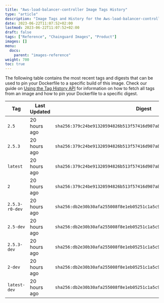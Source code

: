 ```yaml
---
title: "Aws-load-balancer-controller Image Tags History"
type: "article"
description: "Image Tags and History for the Aws-load-balancer-controller Chainguard Image"
date: 2023-06-22T11:07:52+02:00
lastmod: 2023-06-22T11:07:52+02:00
draft: false
tags: ["Reference", "Chainguard Images", "Product"]
images: []
menu:
  docs:
    parent: "images-reference"
weight: 700
toc: true
---
```


The following table contains the most recent tags and digests that can be used to pin your Dockerfile to a specific build of this image. Check our guide on [Using the Tag History API](/chainguard/chainguard-images/using-the-tag-history-api/) for information on how to fetch all tags from an image and how to pin your Dockerfile to a specific digest.

| Tag            | Last Updated | Digest                                                                    |
|----------------|--------------|---------------------------------------------------------------------------|
| `2.5`          | 20 hours ago | `sha256:379c24be91320594826b513f57416d907a83598d59d3e816d8cb8f4e542fdb17` |
| `2.5.3`        | 20 hours ago | `sha256:379c24be91320594826b513f57416d907a83598d59d3e816d8cb8f4e542fdb17` |
| `latest`       | 20 hours ago | `sha256:379c24be91320594826b513f57416d907a83598d59d3e816d8cb8f4e542fdb17` |
| `2`            | 20 hours ago | `sha256:379c24be91320594826b513f57416d907a83598d59d3e816d8cb8f4e542fdb17` |
| `2.5.3-r0-dev` | 20 hours ago | `sha256:db2e30b30afa255008f8e1eb05251c1a5c959ab5a108ddf1207fc53f0d7317b2` |
| `2.5-dev`      | 20 hours ago | `sha256:db2e30b30afa255008f8e1eb05251c1a5c959ab5a108ddf1207fc53f0d7317b2` |
| `2.5.3-dev`    | 20 hours ago | `sha256:db2e30b30afa255008f8e1eb05251c1a5c959ab5a108ddf1207fc53f0d7317b2` |
| `2-dev`        | 20 hours ago | `sha256:db2e30b30afa255008f8e1eb05251c1a5c959ab5a108ddf1207fc53f0d7317b2` |
| `latest-dev`   | 20 hours ago | `sha256:db2e30b30afa255008f8e1eb05251c1a5c959ab5a108ddf1207fc53f0d7317b2` |
